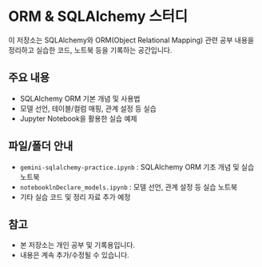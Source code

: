 # ORM & SQLAlchemy 스터디

이 저장소는 SQLAlchemy와 ORM(Object Relational Mapping) 관련 공부 내용을 정리하고 실습한 코드, 노트북 등을 기록하는 공간입니다.

## 주요 내용

- SQLAlchemy ORM 기본 개념 및 사용법
- 모델 선언, 테이블/컬럼 매핑, 관계 설정 등 실습
- Jupyter Notebook을 활용한 실습 예제

## 파일/폴더 안내

- `gemini-sqlalchemy-practice.ipynb` : SQLAlchemy ORM 기초 개념 및 실습 노트북
- `notebooklnDeclare_models.ipynb` : 모델 선언, 관계 설정 등 실습 노트북
- 기타 실습 코드 및 정리 자료 추가 예정

## 참고

- 본 저장소는 개인 공부 및 기록용입니다.
- 내용은 계속 추가/수정될 수 있습니다.